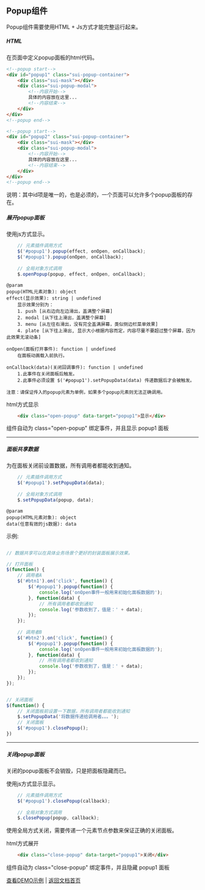 ## Popup组件
Popup组件需要使用HTML + Js方式才能完整运行起来。

##### HTML
在页面中定义popup面板的html代码。

```html
<!--popup start-->
<div id="popup1" class="sui-popup-container">
	<div class="sui-mask"></div>
	<div class="sui-popup-modal">
		<!--内容开始-->
		具体的内容放在这里...
		<!--内容结束-->
	</div>
</div>
<!--popup end-->

<!--popup start-->
<div id="popup2" class="sui-popup-container">
	<div class="sui-mask"></div>
	<div class="sui-popup-modal">
		<!--内容开始-->
		具体的内容放在这里...
		<!--内容结束-->
	</div>
</div>
<!--popup end-->
```
说明：其中id项是唯一的，也是必须的，一个页面可以允许多个popup面板的存在。

##### 展开popup面板
使用js方式显示。

```javascript
	// 元素插件调用方式
	$('#popup1').popup(effect, onOpen, onCallback);
	$('#popup1').popup(onOpen, onCallback);
	
	// 全局对象方式调用
	$.openPopup(popup, effect, onOpen, onCallback);
```

	@param
	popup(HTML元素对象): object
	effect(显示效果): string | undefined
		显示效果分别为：
		1. push [从右边向左边滑出，盖满整个屏幕]
		2. modal [从下往上滑出，盖满整个屏幕]
		3. menu [从左往右滑出，没有完全盖满屏幕，类似侧边栏菜单效果]
		4. plate [从下往上滑出, 显示大小根据内容而定，内容尽量不要超过整个屏幕，因为此效果无滚动条]
		
	onOpen(面板打开事件): function | undefined
        在面板动画载入前执行。
        
    onCallback(data)(关闭回调事件): function | undefined
        1.此事件在关闭面板后触发。
        2.此事件必须设置 $('#popup1').setPopupData(data) 传递数据后才会被触发。
	
	注意：请保证传入的popup元素为单例，如果多个popup元素则无法正确调用。

	
html方式显示
```html
	<div class="open-popup" data-target="popup1">显示</div>
```
组件自动为 class="open-popup" 绑定事件，并且显示 popup1 面板

----------



##### 面板共享数据
为在面板关闭前设置数据，所有调用者都能收到通知。
```javascript
    // 元素插件调用方式
    $('#popup1').setPopupData(data);
    
    // 全局对象方式调用
	$.setPopupData(popup, data);
```
    @param
	popup(HTML元素对象): object
	data(任意有效的js数据): data



示例:
```javascript

// 数据共享可以在具体业务场景个更好的封装面板展示效果。

// 打开面板
$(function() {
    // 调用者A
    $('#btn1').on('click', function() {
        $('#popup1').popup(function() {
            console.log('onOpen事件一般用来初始化面板数据的');
        }, function(data) {
            // 所有调用者都收到通知
            console.log('参数收到了，值是：' + data);
        });
    });
    
    // 调用者B
    $('#btn2').on('click', function() {
        $('#popup1').popup(function() {
            console.log('onOpen事件一般用来初始化面板数据的');
        }, function(data) {
            // 所有调用者都收到通知
            console.log('参数收到了，值是：' + data);
        });
    });
});


// 关闭面板
$(function() {
    // 关闭面板前设置一下数据，所有调用者都能收到通知
    $.setPopupData('将数据传递给调用者。。。');
    // 关闭面板
    $('#popup1').closePopup();
})
```

----------



##### 关闭popup面板
关闭的popup面板不会销毁，只是把面板隐藏而已。


使用js方式显示显示。
```javascript
	// 元素插件调用方式
	$('#popup1').closePopup(callback);
	
	// 全局对象方式调用
	$.closePopup(popup, callback);
```

使用全局方式关闭，需要传递一个元素节点参数来保证正确的关闭面板。


html方式展开
```html
	<div class="close-popup" data-target="popup1">关闭</div>
```
组件自动为 class="close-popup" 绑定事件，并且隐藏 popup1 面板

[查看DEMO示例](https://dusksoft.github.io/SimpleUI/demo/popup.html) | [返回文档首页](index.md)
